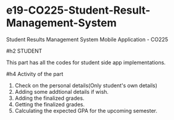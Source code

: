 # e19-CO225-Student-Result-Management-System
Student Results Management System Mobile Application - CO225


#h2 STUDENT

This part has all the codes for student side app implementations. 

#h4 Activity of the part
1. Check on the personal details(Only student's own details)
2. Adding some addtional details if wish.
3. Adding the finalized grades.
4. Getting the finalized grades.
5. Calculating the expected GPA for the upcoming semester.
